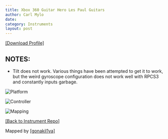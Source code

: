 ```yaml
---
title: Xbox 360 Guitar Hero Les Paul Guitars
author: Carl Mylo
date: 
category: Instruments
layout: post
---
```


[[Download Profile]](https://github.com/hmxmilohax/rb3-pc/blob/main/instrument-repo/Xbox%20360%20Guitar%20Hero%20Les%20Paul.7z)

## NOTES:

* Tilt does not work. Various things have been attempted to get it to work, but the weird gyroscope configuration does not work well with RPCS3 and constantly inputs garbage.


![Platform](https://raw.githubusercontent.com/hmxmilohax/rb3-pc/main/assets/images/instruments/plat/360.png "Platform") 

![Controller](https://raw.githubusercontent.com/hmxmilohax/rb3-pc/main/assets/images/instruments/cont/ghlpcontroller.png "Controller") 

![Mapping](https://raw.githubusercontent.com/hmxmilohax/rb3-pc/main/assets/images/instruments/maps/360ghlpmapping.png "Mapping") 

[[Back to Instrument Repo]](https://rb3pc.milohax.org/english/instrumentrepo/#instrument-list)


Mapped by [[gonakil1ya]](https://linktr.ee/Gonakil1ya)